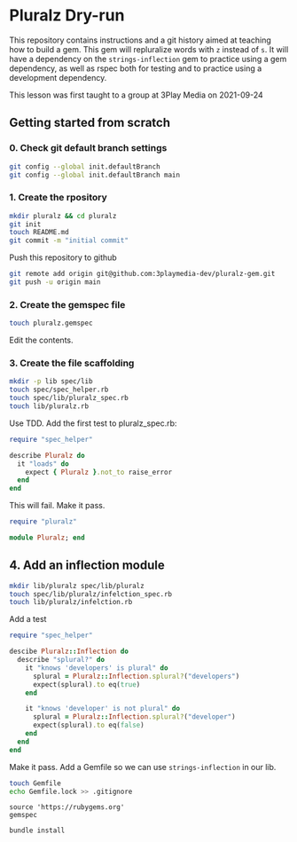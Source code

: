 # Pluralz Dry-run

This repository contains instructions and a git history aimed at teaching how to build a gem. This gem will repluralize words with `z` instead of `s`. It will have a dependency on the `strings-inflection` gem to practice using a gem dependency, as well as rspec both for testing and to practice using a development dependency.

This lesson was first taught to a group at 3Play Media on 2021-09-24

## Getting started from scratch

### 0. Check git default branch settings

```sh
git config --global init.defaultBranch
git config --global init.defaultBranch main
```

### 1. Create the rpository

```sh
mkdir pluralz && cd pluralz
git init
touch README.md
git commit -m "initial commit"
```

Push this repository to github

```sh
git remote add origin git@github.com:3playmedia-dev/pluralz-gem.git
git push -u origin main
```

### 2. Create the gemspec file

```sh
touch pluralz.gemspec
```

Edit the contents.

### 3. Create the file scaffolding

```sh
mkdir -p lib spec/lib
touch spec/spec_helper.rb
touch spec/lib/pluralz_spec.rb
touch lib/pluralz.rb
```

Use TDD. Add the first test to pluralz_spec.rb:

```rb
require "spec_helper"

describe Pluralz do
  it "loads" do
    expect { Pluralz }.not_to raise_error
  end
end
```

This will fail. Make it pass.

```rb
require "pluralz"
```

```rb
module Pluralz; end
```

## 4. Add an inflection module

```sh
mkdir lib/pluralz spec/lib/pluralz
touch spec/lib/pluralz/infelction_spec.rb
touch lib/pluralz/infelction.rb
```

Add a test

```rb
require "spec_helper"

descibe Pluralz::Inflection do
  describe "splural?" do
    it "knows 'developers' is plural" do
      splural = Pluralz::Inflection.splural?("developers")
      expect(splural).to eq(true)
    end

    it "knows 'developer' is not plural" do
      splural = Pluralz::Inflection.splural?("developer")
      expect(splural).to eq(false)
    end
  end
end
```

Make it pass. Add a Gemfile so we can use `strings-inflection` in our lib.

```sh
touch Gemfile
echo Gemfile.lock >> .gitignore
```

```
source 'https://rubygems.org'
gemspec
```

```sh
bundle install
```
